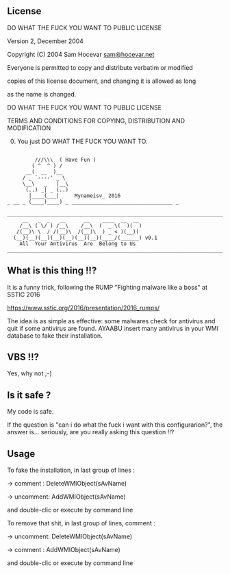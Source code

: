 License
-------

DO WHAT THE FUCK YOU WANT TO PUBLIC LICENSE 

Version 2, December 2004 
                    
Copyright (C) 2004 Sam Hocevar <sam@hocevar.net> 

Everyone is permitted to copy and distribute verbatim or modified 

copies of this license document, and changing it is allowed as long 

as the name is changed. 

DO WHAT THE FUCK YOU WANT TO PUBLIC LICENSE 
           
TERMS AND CONDITIONS FOR COPYING, DISTRIBUTION AND MODIFICATION 

0. You just DO WHAT THE FUCK YOU WANT TO.


```

         ///\\\  ( Have Fun )
        ( ^  ^ ) /
      __(  __  )__
     / _ `----' _ \
     \__\   _   |__\
      (..) _| _ (..)
       |____(___|     Mynameisv_ 2016
_ __ _ (____)____) _ _________________________________ _
```

```
_______________________________________________________________________________
     __   _  _   __      __    ____  __  __ 
    /__\ ( \/ ) /__\    /__\  (  _ \(  )(  )
   /(__)\ \  / /(__)\  /(__)\  ) _ < )(__)( 
  (__)(__)(__)(__)(__)(__)(__)(____/(______) v0.1
    All  Your Antivirus  Are  Belong to Us
_______________________________________________________________________________
```

What is this thing !!?
-----------------------
It is a funny trick, following the RUMP "Fighting malware like a boss" at SSTIC 2016
 
https://www.sstic.org/2016/presentation/2016_rumps/
 
The idea is as simple as effective: some malwares check for antivirus and quit if some antivirus are found. AYAABU insert many antivirus in your WMI database to fake their installation.


VBS !!?
-----------------------
 Yes, why not ;-)


Is it safe ?
-----------------------
 My code is safe.
 
 If the question is "can i do what the fuck i want with this configurarion?", the answer is... seriously, are you really asking this question !!?


Usage
-----------------------
 To fake the installation, in last group of lines :
 
 -> comment  : DeleteWMIObject(sAvName)

 -> uncomment: AddWMIObject(sAvName)

 and double-clic or execute by command line


 To remove that shit, in last group of lines, comment :

 -> uncomment: DeleteWMIObject(sAvName)

 -> comment  : AddWMIObject(sAvName)

 and double-clic or execute by command line
